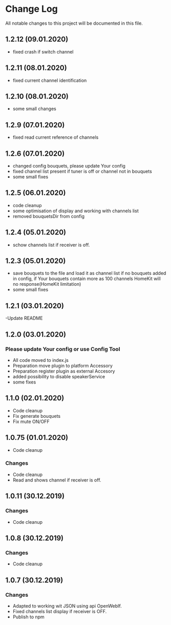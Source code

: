 # Change Log

All notable changes to this project will be documented in this file.
## 1.2.12 (09.01.2020)
- fixed crash if switch channel

## 1.2.11 (08.01.2020)
- fixed current channel identification

## 1.2.10 (08.01.2020)
- some small changes

## 1.2.9 (07.01.2020)
- fixed read current reference of channels

## 1.2.6 (07.01.2020)
- changed config bouquets, please update Your config
- fixed channel list present if tuner is off or channel not in bouquets
- some small fixes

## 1.2.5 (06.01.2020)
- code cleanup
- some optimisation of display and working with channels list
- removed bouquetsDir from config

## 1.2.4 (05.01.2020)
- schow channels list if receiver is off.

## 1.2.3 (05.01.2020)
- save bouquets to the file and load it as channel list if no bouquets added in config, if Your bouquets contain more as 100 channels HomeKit will no response(HomeKit limitation)
- some small fixes

## 1.2.1 (03.01.2020)
-Update README

## 1.2.0 (03.01.2020)
### Please update Your config or use Config Tool
- All code moved to index.js
- Preparation move plugin to platform Accessory
- Preparation register plugin as external Accesory
- added possibility to disable speakerService
- some fixes


## 1.1.0 (02.01.2020)
- Code cleanup
- Fix generate bouquets
- Fix mute ON/OFF

## 1.0.75 (01.01.2020)
- Code cleanup

### Changes
- Code cleanup
- Read and shows channel if receiver is off.

## 1.0.11 (30.12.2019)

### Changes
- Code cleanup

## 1.0.8 (30.12.2019)

### Changes
- Code cleanup

## 1.0.7 (30.12.2019)

### Changes
- Adapted to working wit JSON using api OpenWebIf.
- Fixed channels list display if receiver is OFF.
- Publish to npm
